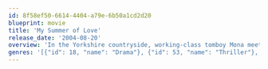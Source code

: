 ```yaml
---
id: 8f58ef50-6614-4404-a79e-6b50a1cd2d20
blueprint: movie
title: 'My Summer of Love'
release_date: '2004-08-20'
overview: 'In the Yorkshire countryside, working-class tomboy Mona meets the exotic, pampered Tasmin. Over the summer season, the two young women discover they have much to teach one another, and much to explore together.'
genres: '[{"id": 18, "name": "Drama"}, {"id": 53, "name": "Thriller"}, {"id": 10749, "name": "Romance"}]'
---
```

